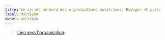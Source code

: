 ```yaml
---
title: Le carnet de bord des organisations novatrices. Rédiger et partager vos explorations collaboratives
label: MultiBaO
owner: multibao
---
```


> [Lien vers l'organisation](http://www.multibao.org/)
